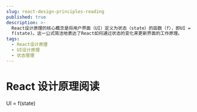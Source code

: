 ```yaml
---
slug: react-design-principles-reading
published: true
description: >-
  React设计原理的核心概念是将用户界面（UI）定义为状态（state）的函数（f），即UI =
  f(state)。这一公式简洁地表达了React如何通过状态的变化来更新界面的工作原理。
tags:
  - React设计原理
  - UI设计原理
  - 状态管理
---
```


# React 设计原理阅读

UI = f(state)
